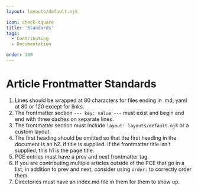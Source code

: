 ```yaml
---
layout: layouts/default.njk

icon: check-square
title: 'Standards'
tags:
  - Contributing
  - Documentation

order: 100
---
```

# Article Frontmatter Standards

1. Lines should be wrapped at 80 characters for files ending in .md, yaml at 80 or
   120 except for links.
1. The frontmatter section `--- key: value ---` must exist and begin and end with
   three dashes on separate lines.
1. The frontmatter section must include `layout: layouts/default.njk` or a custom layout.
1. The first heading should be omitted so that the first heading in the document is an h2.
   if title is supplied. If the frontmatter title isn't supplied, this h1 is the
   page title.
1. PCE entries must have a prev and next frontmatter tag.
1. If you are contributing multiple articles outside of the PCE that go in a
   list, in addition to prev and next, consider using `order:` to correctly
   order them.
1. Directories must have an index.md file in them for them to show up.
